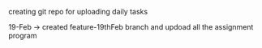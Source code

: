 creating git repo for uploading daily tasks

19-Feb -> created feature-19thFeb branch and updoad all the assignment program